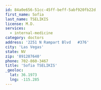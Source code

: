 ```yaml
---
id: 84a0e656-51cc-45ff-beff-5abf920fb22d
first_name: Sofia
last_name: TSELIKIS
license: M.D.
services:
  - internal-medicine
category: doctors
address: '2251 N Rampart Blvd   #376'
city: 'Las Vegas'
state: NV
zip: '891287640'
phone: 702-860-3467
title: 'Sofia TSELIKIS'
_geoloc:
  lat: 36.1973
  lng: -115.285
---
```

